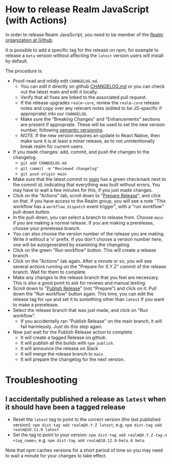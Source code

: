 # How to release Realm JavaScript (with Actions)

In order to release Realm JavaScript, you need to be member of the [Realm organization at Github](https://github.com/realm).

It is possible to add a specific tag for the release on npm, for example to release a `beta` version without affecting the `latest` version users will install by default.

The procedure is:

- Proof-read and mildly edit `CHANGELOG.md`.
    - You can edit it directly on github [CHANGELOG.md](https://github.com/realm/realm-js/edit/main/CHANGELOG.md) or you can check out the latest main and edit it locally.
    - Verify that all fixes are linked to the associated pull request.
    - If the release upgrades `realm-core`, review the `realm-core` release notes and copy over any relevant notes (edited to be JS-specific if appropriate) into our `CHANGELOG`.
    - Make sure the "Breaking Changes" and "Enhancements" sections are present if appropriate. These will be used to set the new version number, following [semantic versioning](https://semver.org/).
    - NOTE: If the new version requires an update to React Native, then make sure it is at least a minor release, as to not unintentionally break realm for current users.
- If you made changes: add, commit, and push the changes to the changelog:
    - `git add CHANGELOG.md`
    - `git commit -m "Reviewed changelog"`
    - `git push origin main`
- Make sure that the latest commit to [main](https://github.com/realm/realm-js) has a green checkmark next to the commit id, indicating that everything was built without errors. You may have to wait a few minutes for this, if you just made changes.
- Click on the "Actions" tab, scroll down to "[Prepare Release](https://github.com/realm/realm-js/actions/workflows/prepare-release.yml)", and click on that. If you have access to the Realm group, you will see a note "This workflow has a `workflow_dispatch` event trigger", with a "run workflow" pull-down button.
- In the pull-down, you can select a branch to release from. Choose `main` if you are making a normal release. If you are making a prerelease, choose your prerelease branch.
- You can also choose the version number of the release you are making. Write it without a 'v' prefix. If you don't choose a version number here, one will be autogenerated by examining the changelog.
- Click on the green "Run workflow" button. This will create a release branch.
- Click on the "Actions" tab again. After a minute or so, you will see several actions running on the "Prepare for X.Y.Z" commit of the release branch. Wait for them to complete.
- Make any changes to the release branch that you feel are necessary. This is also a good point to ask for reviews and manual testing.
- Scroll down to "[Publish Release](https://github.com/realm/realm-js/actions/workflows/publish-release.yml)" (not "Prepare") and click on it. Pull down the "Run workflow" button again. This time, you can edit the release tag for `npm` and set it to something other than `latest` if you want to make a prerelease.
- Select the release branch that was just made, and click on "Run workflow".
    - If you accidentally ran "Publish Release" on the main branch, it will fail harmlessly. Just do this step again.
- Now just wait for the Publish Release action to complete.
    - It will create a tagged Release on github.
    - It will publish all the builds with `npm publish`.
    - It will announce the release on Slack
    - It will merge the release branch to `main`
    - It will prepare the changelog for the next version.

# Troubleshooting

## I accidentally published a release as `latest` when it should have been a tagged release

- Reset the `latest` tag to point to the correct version (the last published version): `npm dist-tag add realm@X.Y.Z latest`, e.g. `npm dist-tag add realm@10.11.0 latest`
- Set the tag to point to your version: `npm dist-tag add realm@X.Y.Z-tag.n <tag_name>`, e.g. `npm dist-tag add realm@10.12.0-beta.0 beta`

Note that npm caches versions for a short period of time so you may need to wait a minute for your changes to take effect.
